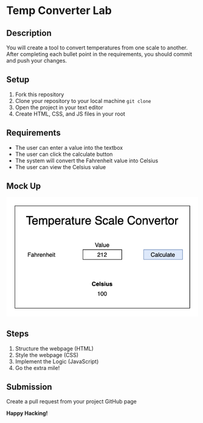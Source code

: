 # Temp Converter Lab

## Description
You will create a tool to convert temperatures from one scale to another. After completing each bullet point in the requirements, you should commit and push your changes.

## Setup
1. Fork this repository
2. Clone your repository to your local machine `git clone`
3. Open the project in your text editor
4. Create HTML, CSS, and JS files in your root
 
## Requirements
* The user can enter a value into the textbox
* The user can click the calculate button
* The system will convert the Fahrenheit value into Celsius
* The user can view the Celsius value 

## Mock Up
![mockupPart1](mockup.png)

## Steps
1. Structure the webpage (HTML)
2. Style the webpage (CSS)
3. Implement the Logic (JavaScript)
4. Go the extra mile!


## Submission
Create a pull request from your project GitHub page

**Happy Hacking!**
